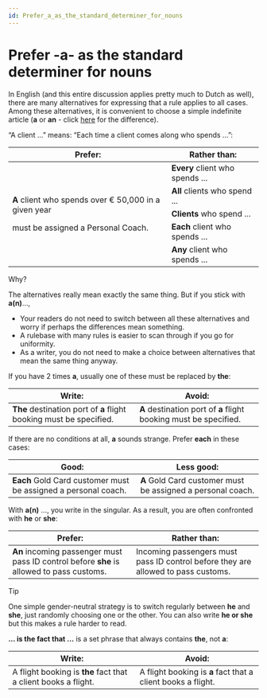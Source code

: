 ```yaml
---
id: Prefer_a_as_the_standard_determiner_for_nouns
---
```


# Prefer -a- as the standard determiner for nouns

In English (and this entire discussion applies pretty much to Dutch as well), there are many alternatives for expressing that a rule applies to all cases. Among these alternatives, it is convenient to choose a simple indefinite article (**a** or **an** - click [here](/docs/Authoring/Tips_-_Good_grammar_and_style_pay_off/A_or_An.md) for the difference).

“A client ...” means: “Each time a client comes along who spends …”:


<table>
<thead>
<tr>
<th>Prefer:</th>
<th>Rather than:</th>
</tr>
</thead>
<tbody>
<tr>
<td rowspan="54">
<p>
<strong>A</strong> client who spends over € 50,000 in a given year</p>
<p>must be assigned a Personal Coach.</p>
</td>
<td>
<strong>Every</strong> client who spends ...</td>
</tr>
<tr>
<td>
<strong>All</strong> clients who spend ...</td>
</tr>
<tr>
<td>
<strong>Clients</strong> who spend ...</td>
</tr>
<tr>
<td>
<strong>Each</strong> client who spends ...</td>
</tr>
<tr>
<td>
<strong>Any</strong> client who spends ...</td>
</tr>
</tbody>
</table>

Why?

The alternatives really mean exactly the same thing. But if you stick with **a(n)**…,

- Your readers do not need to switch between all these alternatives and worry if perhaps the differences mean something.
- A rulebase with many rules is easier to scan through if you go for uniformity.
- As a writer, you do not need to make a choice between alternatives that mean the same thing anyway.

If you have 2 times **a**, usually one of these must be replaced by **the**:

|**Write:**|**Avoid:**|
|--------|--------|
|**The** destination port of **a** flight booking must be specified.|**A** destination port of **a** flight booking must be specified.|



If there are no conditions at all, **a** sounds strange. Prefer **each** in these cases:

|**Good:**|**Less good:**|
|--------|--------|
|**Each** Gold Card customer must be assigned a personal coach.|**A** Gold Card customer must be assigned a personal coach.|



With **a(n)** …, you write in the singular. As a result, you are often confronted with **he** or **she**:

|**Prefer:**|**Rather than:**|
|--------|--------|
|**An** incoming passenger must pass ID control before **she** is allowed to pass customs.|Incoming passengers must pass ID control before they are allowed to pass customs.|



> [!TIP]
> One simple gender-neutral strategy is to switch regularly between **he** and **she**, just randomly choosing one or the other. You can also write **he or she** but this makes a rule harder to read.

**… is the fact that …** is a set phrase that always contains **the**, not **a**:

|**Write:**|**Avoid:**|
|--------|--------|
|A flight booking is **the** fact that a client books a flight.|A flight booking is **a** fact that a client books a flight.|



 
